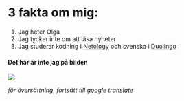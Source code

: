 # **3 fakta om mig:**
1. Jag heter Olga
2. Jag tycker inte om att läsa nyheter
3. Jag studerar kodning i [Netology](https://netology.ru) och svenska i [Duolingo](https://www.duolingo.com) 

#### Det här är inte jag på bilden
   
![](https://encrypted-tbn1.gstatic.com/images?q=tbn:ANd9GcTCaFQddfIbSikSS84Z4kT--uaWdtw24kxrtb6NP7SWKS__CU3p)

*för översättning, fortsätt till [google translate](https://translate.google.com/?hl=ru)*
